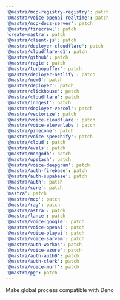 ```yaml
---
'@mastra/mcp-registry-registry': patch
'@mastra/voice-openai-realtime': patch
'@mastra/mcp-docs-server': patch
'@mastra/firecrawl': patch
'create-mastra': patch
'@mastra/client-js': patch
'@mastra/deployer-cloudflare': patch
'@mastra/cloudflare-d1': patch
'@mastra/github': patch
'@mastra/ragie': patch
'@mastra/turbopuffer': patch
'@mastra/deployer-netlify': patch
'@mastra/mem0': patch
'@mastra/deployer': patch
'@mastra/clickhouse': patch
'@mastra/cloudflare': patch
'@mastra/inngest': patch
'@mastra/deployer-vercel': patch
'@mastra/vectorize': patch
'@mastra/voice-cloudflare': patch
'@mastra/voice-elevenlabs': patch
'@mastra/pinecone': patch
'@mastra/voice-speechify': patch
'@mastra/cloud': patch
'@mastra/evals': patch
'@mastra/mongodb': patch
'@mastra/upstash': patch
'@mastra/voice-deepgram': patch
'@mastra/auth-firebase': patch
'@mastra/auth-supabase': patch
'@mastra/auth': patch
'@mastra/core': patch
'mastra': patch
'@mastra/mcp': patch
'@mastra/rag': patch
'@mastra/astra': patch
'@mastra/lance': patch
'@mastra/voice-google': patch
'@mastra/voice-openai': patch
'@mastra/voice-playai': patch
'@mastra/voice-sarvam': patch
'@mastra/auth-workos': patch
'@mastra/voice-azure': patch
'@mastra/auth-auth0': patch
'@mastra/auth-clerk': patch
'@mastra/voice-murf': patch
'@mastra/pg': patch
---
```


Make global process compatible with Deno
